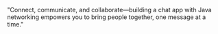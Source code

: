 "Connect, communicate, and collaborate—building a chat app with Java networking empowers you to bring people together, one message at a time."
